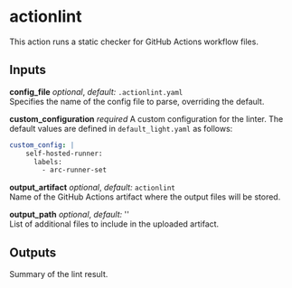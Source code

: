 # actionlint

This action runs a static checker for GitHub Actions workflow files.

## Inputs

**config_file** *optional*, *default:* `.actionlint.yaml`  
Specifies the name of the config file to parse, overriding the default.

**custom_configuration** *required*
A custom configuration for the linter. The default values are defined in
`default_light.yaml` as follows:

```yaml
custom_config: |
    self-hosted-runner:
      labels:
        - arc-runner-set
```

**output_artifact** *optional*, *default:* `actionlint`  
Name of the GitHub Actions artifact where the output files will be stored.

**output_path** *optional*, *default:* ''  
List of additional files to include in the uploaded artifact.

## Outputs

Summary of the lint result.